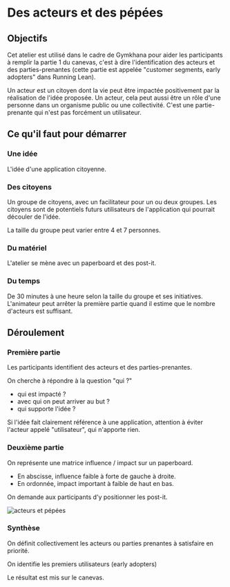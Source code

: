 # Des acteurs et des pépées

## Objectifs
Cet atelier est utilisé dans le cadre de Gymkhana pour aider les participants à remplir la partie 1 du canevas, c'est à dire l'identification des acteurs et des parties-prenantes (cette partie est appelée "customer segments, early adopters" dans Running Lean).

Un acteur est un citoyen dont la vie peut être impactée positivement par la réalisation de l'idée proposée.
Un acteur, cela peut aussi être un rôle d'une personne dans un organisme public ou une collectivité. C'est une partie-prenante qui n'est pas forcément un utilisateur.

## Ce qu'il faut pour démarrer

### Une idée
L'idée d'une application citoyenne.

### Des citoyens
Un groupe de citoyens, avec un facilitateur pour un ou deux groupes. Les citoyens sont de potentiels futurs utilisateurs de l'application qui pourrait découler de l'idée.

La taille du groupe peut varier entre 4 et 7 personnes.

### Du matériel
L'atelier se mène avec un paperboard et des post-it.

### Du temps
De 30 minutes à une heure selon la taille du groupe et ses initiatives. L'animateur peut arrêter la première partie quand il estime que le nombre d'acteurs est suffisant.

## Déroulement

### Première partie
Les participants identifient des acteurs et des parties-prenantes.

On cherche à répondre à la question "qui ?"

* qui est impacté ?
* avec qui on peut arriver au but ?
* qui supporte l'idée ?

Si l'idée fait clairement référence à une application, attention à éviter l'acteur appelé "utilisateur", qui n'apporte rien.

### Deuxième partie
On représente une matrice influence / impact sur un paperboard.
- En abscisse, influence faible à forte de gauche à droite.
- En ordonnée, impact important à faible de haut en bas.

On demande aux participants d'y positionner les post-it.

![acteurs et pépées](/acteurs.png)

### Synthèse
On définit collectivement les acteurs ou parties prenantes à satisfaire en priorité.

On identifie les premiers utilisateurs (early adopters)

Le résultat est mis sur le canevas.
